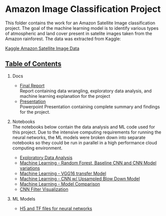 # Amazon Image Classification Project

This folder contains the work for an Amazon Satellite Image classification project. The goal of the machine learning model is to identify various types of atmospheric and land cover present in satelite images taken from the Amazon rainforest. The data was extracted from Kaggle: 

[Kaggle Amazon Satellite Image Data](https://www.kaggle.com/c/planet-understanding-the-amazon-from-space/)  

## [Table of Contents](#table-of-contents)

 1. Docs  
    - [Final Report](https://github.com/ithisted/AmazonImageClassification/blob/master/docs/Capstone%202%20-%20Project%20Report%20Final.pdf)  
   Report containing data wrangling, exploratory data analysis, and machine learning explanation for the project
    - [Presentation](https://github.com/ithisted/AmazonImageClassification/blob/master/docs/Amazon%20Rainforest%20Image%20Classification%20Presentation.pdf)  
    Powerpoint Presentation containing complete summary and findings for the project.
2. Notebooks  
The notebooks below contain the data analysis and ML code used for this project. Due to the intensive computing requirements for running the neural networks, the ML models were broken down into separate notebooks so they could be run in parallel in a high performance cloud computing environment.
   - [Exploratory Data Analysis](https://github.com/ithisted/AmazonImageClassification/blob/master/notebooks/1_PlanetAmazonImageClassification%20-%20EDA.ipynb)
   - [Machine Learning - Random Forest, Baseline CNN and CNN Model variations](https://github.com/ithisted/AmazonImageClassification/blob/master/notebooks/2_PlanetAmazonImageClassification-Machine%20Learning.ipynb)
   - [Machine Learning - VGG16 transfer Model](https://github.com/ithisted/AmazonImageClassification/blob/master/notebooks/3_PlanetAmazonImageClassification-Machine%20Learning%20-%20Transfer.ipynb)
   - [Machine Learning - CNN w/ Upsampled Blow Down Model](https://github.com/ithisted/AmazonImageClassification/blob/master/notebooks/4_PlanetAmazonImageClassification-Machine%20Learning%20-%20Upsampling.ipynb)
   - [Machine Learning - Model Comparison](https://github.com/ithisted/AmazonImageClassification/blob/master/notebooks/https://github.com/ithisted/AmazonImageClassification/blob/master/notebooks/5_PlanetAmazonImageClassification-Machine%20Learning-%20Model%20Comparison.ipynb)
   - [CNN Filter Visualization](https://github.com/ithisted/AmazonImageClassification/blob/master/notebooks/6%20-%20ConvNetFilterVisualization.ipynb)

3. ML Models 
   - [H5 and TF files for neural networks](https://github.com/ithisted/AmazonImageClassification/tree/master/models/)
